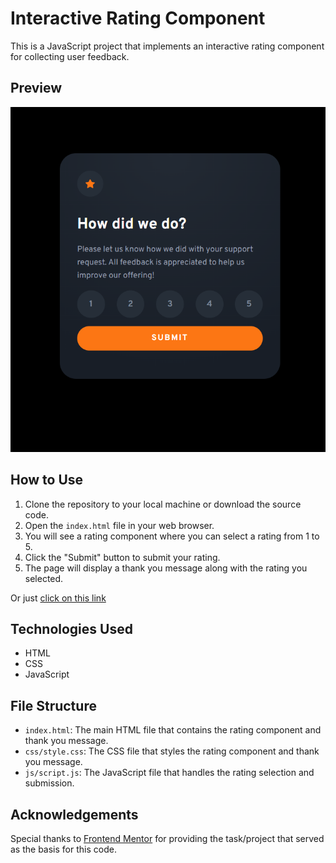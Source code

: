 # Interactive Rating Component

This is a JavaScript project that implements an interactive rating component for collecting user feedback. 

## Preview
![Solution](project_ss.png)


## How to Use

1. Clone the repository to your local machine or download the source code.
2. Open the `index.html` file in your web browser.
3. You will see a rating component where you can select a rating from 1 to 5.
4. Click the "Submit" button to submit your rating.
5. The page will display a thank you message along with the rating you selected.

Or just [click on this link](https://kgogina.github.io/interactive-rating-component/)

## Technologies Used

- HTML
- CSS
- JavaScript

## File Structure

- `index.html`: The main HTML file that contains the rating component and thank you message.
- `css/style.css`: The CSS file that styles the rating component and thank you message.
- `js/script.js`: The JavaScript file that handles the rating selection and submission.

## Acknowledgements

Special thanks to [Frontend Mentor](https://www.frontendmentor.io) for providing the task/project that served as the basis for this code.


